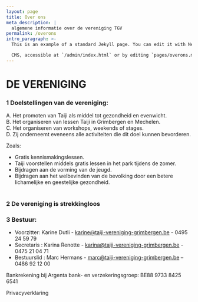 ```yaml
---
layout: page
title: Over ons
meta_description: |
  algemene informatie over de vereniging TGV
permalink: /overons
intro_paragraph: >-
  This is an example of a standard Jekyll page. You can edit it with Netlify

  CMS, accessible at `/admin/index.html` or by editing `pages/overons.md` in a text editor.
---
```


# DE VERENIGING  

### 1 Doelstellingen van de vereniging:  

A. Het promoten van Taiji als middel tot gezondheid en evenwicht.  
B. Het organiseren van lessen Taiji in Grimbergen en Mechelen.  
C. Het organiseren van workshops, weekends of stages.  
D. Zij onderneemt eveneens alle activiteiten die dit doel kunnen bevorderen.  

Zoals:  
  
- Gratis kennismakingslessen.  
- Taiji voorstellen middels gratis lessen in het park tijdens de zomer.  
- Bijdragen aan de vorming van de jeugd.  
- Bijdragen aan het welbevinden van de bevolking door een betere lichamelijke en geestelijke gezondheid.  
   
  
  
    
      

  
### 2 De vereniging is strekkingloos    

### 3 Bestuur: 

- Voorzitter: Karine Dutli - karine@taiji-vereniging-grimbergen.be - 0495 24 59 79  
- Secretaris : Karina Renotte - karina@taiji-vereniging-grimbergen.be - 0475 21 04 71  
- Bestuurslid : Marc Hermans - marc@taiji-vereniging-grimbergen.be – 0486 92 12 00  
  
Bankrekening bij Argenta bank- en verzekeringsgroep: BE88 9733 8425 6541  
  
Privacyverklaring  
  